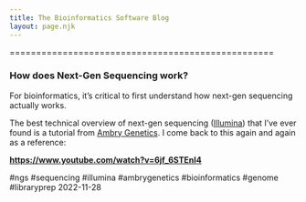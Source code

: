 ```yaml
---
title: The Bioinformatics Software Blog
layout: page.njk
---
```

==================================================

### How does Next-Gen Sequencing work? ###

For bioinformatics, it’s critical to first understand how next-gen sequencing actually works.

The best technical overview of next-gen sequencing (<a href="https://www.illumina.com/">Illumina</a>) that I’ve ever found is a tutorial from <a href="https://www.ambrygen.com/">Ambry Genetics</a>. I come back to this again and again as a reference:

<b>https://www.youtube.com/watch?v=6jf_6STEnI4</b>

#ngs #sequencing #illumina #ambrygenetics #bioinformatics #genome #libraryprep
2022-11-28
